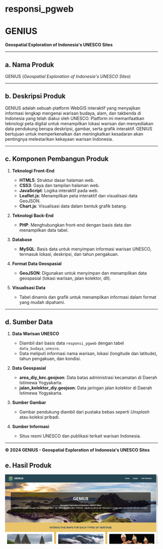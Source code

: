 # responsi_pgweb
# GENIUS  
**Geospatial Exploration of Indonesia's UNESCO Sites**

---

## a. Nama Produk  
GENIUS (*Geospatial Exploration of Indonesia's UNESCO Sites*)

---

## b. Deskripsi Produk  
GENIUS adalah sebuah platform WebGIS interaktif yang menyajikan informasi lengkap mengenai warisan budaya, alam, dan takbenda di Indonesia yang telah diakui oleh UNESCO. Platform ini memanfaatkan teknologi peta digital untuk menampilkan lokasi warisan dan menyediakan data pendukung berupa deskripsi, gambar, serta grafik interaktif. GENIUS bertujuan untuk memperkenalkan dan meningkatkan kesadaran akan pentingnya melestarikan kekayaan warisan Indonesia.

---

## c. Komponen Pembangun Produk  

1. **Teknologi Front-End**  
   - **HTML5**: Struktur dasar halaman web.  
   - **CSS3**: Gaya dan tampilan halaman web.  
   - **JavaScript**: Logika interaktif pada web.  
   - **Leaflet.js**: Menampilkan peta interaktif dan visualisasi data GeoJSON.  
   - **Chart.js**: Visualisasi data dalam bentuk grafik batang.  

2. **Teknologi Back-End**  
   - **PHP**: Menghubungkan front-end dengan basis data dan menampilkan data tabel.  

3. **Database**  
   - **MySQL**: Basis data untuk menyimpan informasi warisan UNESCO, termasuk lokasi, deskripsi, dan tahun pengakuan.  

4. **Format Data Geospasial**  
   - **GeoJSON**: Digunakan untuk menyimpan dan menampilkan data geospasial (lokasi warisan, jalan kolektor, dll).  

5. **Visualisasi Data**  
   - Tabel dinamis dan grafik untuk menampilkan informasi dalam format yang mudah dipahami.  

---

## d. Sumber Data  

1. **Data Warisan UNESCO**  
   - Diambil dari basis data `responsi_pgweb` dengan tabel `data_budaya_unesco`.  
   - Data meliputi informasi nama warisan, lokasi (longitude dan latitude), tahun pengakuan, dan kondisi.  

2. **Data Geospasial**  
   - **area_diy_kec.geojson**: Data batas administrasi kecamatan di Daerah Istimewa Yogyakarta.  
   - **jalan_kolektor_diy.geojson**: Data jaringan jalan kolektor di Daerah Istimewa Yogyakarta.  

3. **Sumber Gambar**  
   - Gambar pendukung diambil dari pustaka bebas seperti *Unsplash* atau koleksi pribadi.  

4. **Sumber Informasi**  
   - Situs resmi UNESCO dan publikasi terkait warisan Indonesia.  

---

**&copy; 2024 GENIUS - Geospatial Exploration of Indonesia's UNESCO Sites**  

## e. Hasil Produk
![Halaman Utama](image/homepage.png)


